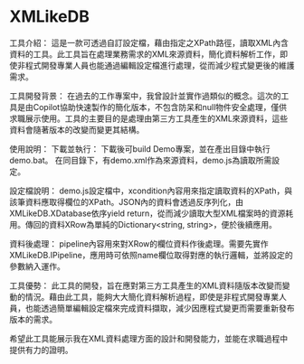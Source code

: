 # XMLikeDB
工具介紹：
這是一款可透過自訂設定檔，藉由指定之XPath路徑，讀取XML內含資料的工具。此工具旨在處理業務需求的XML來源資料，簡化資料解析工作，即使非程式開發專業人員也能通過編輯設定檔進行處理，從而減少程式變更後的維護需求。

工具開發背景：
在過去的工作專案中，我曾設計並實作過類似的概念。這次的工具是由Copilot協助快速製作的簡化版本，不包含防呆和null物件安全處理，僅供求職展示使用。工具的主要目的是處理由第三方工具產生的XML來源資料，這些資料會隨著版本的改變而變更其結構。

使用說明：
下載並執行：
下載後可build Demo專案，並在產出目錄中執行demo.bat。
在同目錄下，有demo.xml作為來源資料，demo.js為讀取所需設定。

設定檔說明：
demo.js設定檔中，xcondition內容用來指定讀取資料的XPath，與該筆資料應取得欄位的XPath。JSON內的資料會透過反序列化，由XMLikeDB.XDatabase依序yield return，從而減少讀取大型XML檔案時的資源耗用。傳回的資料XRow為單純的Dictionary<string, string>，便於後續應用。

資料後處理：
pipeline內容用來對XRow的欄位資料作後處理。需要先實作XMLikeDB.IPipeline，應用時可依照name欄位取得對應的執行邏輯，並將設定的參數納入運作。

工具優勢：
此工具的開發，旨在應對第三方工具產生的XML資料隨版本改變而變動的情況。藉由此工具，能夠大大簡化資料解析過程，即使是非程式開發專業人員，也能透過簡單編輯設定檔來完成資料擷取，減少因應程式變更而需要重新發布版本的需求。

希望此工具能展示我在XML資料處理方面的設計和開發能力，並能在求職過程中提供有力的證明。
